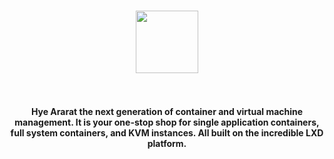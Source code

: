 <div align="center">
<h1 style="text-align: center;"><img style="display: block; margin-left: auto; margin-right: auto;" src="https://www.hyeararat.com/img/araratLogo.png" height=100 /><strong>&nbsp;</h1>
  </div>
  <div align="center">
<p>Hye Ararat the next generation of container and virtual machine management. It is your one-stop shop for single application containers, full system containers, and KVM instances. All built on the incredible LXD platform.</p>
  </div>
